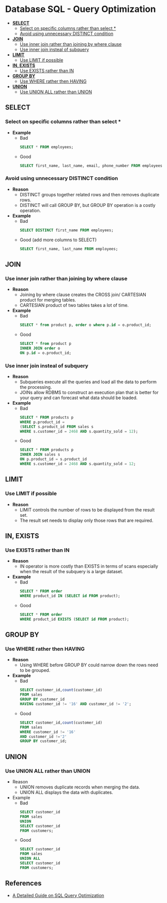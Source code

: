# Database SQL - Query Optimization

- [**SELECT**](#select)
   - [Select on specific columns rather than select *](#select-on-specific-columns-rather-than-select-)
   - [Avoid using unnecessary DISTINCT condition](#avoid-using-unnecessary-distinct-condition)
- [**JOIN**](#join)
   - [Use inner join rather than joining by where clause](#use-inner-join-rather-than-joining-by-where-clause)
   - [Use inner join insteal of subquery](#use-inner-join-insteal-of-subquery)
- [**LIMIT**](#limit)
   - [Use LIMIT if possible](#use-limit-if-possible)
- [**IN, EXISTS**](#in-exists)
   - [Use EXISTS rather than IN](#use-exists-rather-than-in)
- [**GROUP BY**](#group-by)
   - [Use WHERE rather then HAVING](#use-where-rather-then-having)
- [**UNION**](#union)
   - [Use UNION ALL rather than UNION](#use-union-all-rather-than-union)

## SELECT
### Select on specific columns rather than select *
- **Example**
   - Bad
     ```sql
     SELECT * FROM employees;
     ```
   - Good
     ```sql
     SELECT first_name, last_name, email, phone_number FROM employees;
     ```
   
### Avoid using unnecessary DISTINCT condition
- **Reason**
   - DISTINCT groups together related rows and then removes duplicate rows.
   - DISTINCT will call GROUP BY, but GROUP BY operation is a costly operation.
- **Example**
   - Bad
     ```sql
     SELECT DISTINCT first_name FROM employees;
     ```
   - Good (add more columns to SELECT)
     ```sql
     SELECT first_name, last_name FROM employees;     
     ```

## JOIN
### Use inner join rather than joining by where clause
- **Reason**
   - Joining by where clause creates the CROSS join/ CARTESIAN product for merging tables.
   - CARTESIAN product of two tables takes a lot of time.
- **Example**
   - Bad
     ```sql
     SELECT * from product p, order o where p.id = o.product_id;
     ```
   - Good
     ```sql
     SELECT * from product p
     INNER JOIN order o
     ON p.id = o.product_id;
     ```

### Use inner join insteal of subquery
- **Reason**
   - Subqueries execute all the queries and load all the data to perform the processing.
   - JOINs allow RDBMS to construct an execution plan that is better for your query and can forecast what data should be loaded.
- **Example**
   - Bad
     ```sql
     SELECT * FROM products p
     WHERE p.product_id =
     (SELECT s.product_id FROM sales s
     WHERE s.customer_id = 2468 AND s.quantity_sold = 12);
     ```
   - Good
     ```sql
     SELECT * FROM products p
     INNER JOIN sales s
     ON p.product_id = s.product_id
     WHERE s.customer_id = 2468 AND s.quantity_sold = 12;
     ```

## LIMIT
### Use LIMIT if possible
- **Reason**
   - LIMIT controls the number of rows to be displayed from the result set.
   - The result set needs to display only those rows that are required.
 
## IN, EXISTS
### Use EXISTS rather than IN
- **Reason**
   - IN operator is more costly than EXISTS in terms of scans especially when the result of the subquery is a large dataset.
- **Example**
   - Bad
     ```sql
     SELECT * FROM order
     WHERE product_id IN (SELECT id FROM product);
     ```
   - Good
     ```sql
     SELECT * FROM order
     WHERE product_id EXISTS (SELECT id FROM product);
     ```

## GROUP BY
### Use WHERE rather then HAVING
- **Reason**
   - Using WHERE before GROUP BY could narrow down the rows need to be grouped.
- **Example**
   - Bad
     ```sql
     SELECT customer_id,count(customer_id)
     FROM sales
     GROUP BY customer_id
     HAVING customer_id != '16' AND customer_id != '2';
     ```
   - Good
     ```sql
     SELECT customer_id,count(customer_id)
     FROM sales
     WHERE customer_id != '16'
     AND customer_id !='2'
     GROUP BY customer_id;
     ```

## UNION
### Use UNION ALL rather than UNION
- Reason
   - UNION removes duplicate records when merging the data.
   - UNION ALL displays the data with duplicates.
- Example
   - Bad
     ```sql
     SELECT customer_id
     FROM sales
     UNION
     SELECT customer_id
     FROM customers;
     ```
   - Good
     ```sql
     SELECT customer_id
     FROM sales
     UNION ALL
     SELECT customer_id
     FROM customers;
     ```
    
## References
- [A Detailed Guide on SQL Query Optimization](https://www.analyticsvidhya.com/blog/2021/10/a-detailed-guide-on-sql-query-optimization/)

